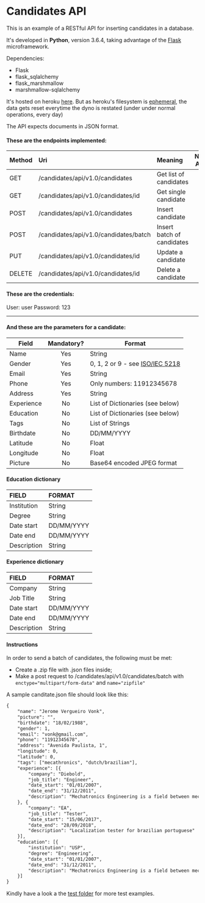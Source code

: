 # Candidates API
This is an example of a RESTful API for inserting candidates in a database.

It's developed in **Python**, version 3.6.4, taking advantage of the [Flask](http://flask.pocoo.org/) microframework.

Dependencies:

- Flask
- flask_sqlalchemy
- flask_marshmallow
- marshmallow-sqlalchemy

It's hosted on heroku [here](https://candidates-api.herokuapp.com/). But as heroku's  filesystem is [ephemeral](https://devcenter.heroku.com/articles/dynos#ephemeral-filesystem), the data gets reset everytime the dyno is restated (under under normal operations, every day)

The API expects documents in JSON format.

#### These are the endpoints implemented:

| Method | Uri                                   | Meaning                    | Needs Auth? |
| ------ | :------------------------------------ | :------------------------- | :------------------------: |
| GET    | /candidates/api/v1.0/candidates       | Get list of candidates     |No|
| GET    | /candidates/api/v1.0/candidates/id    | Get single candidate       |No|
| POST   | /candidates/api/v1.0/candidates       | Insert candidate           |No|
| POST   | /candidates/api/v1.0/candidates/batch | Insert batch of candidates |No|
| PUT    | /candidates/api/v1.0/candidates/id    | Update a candidate         |Yes|
| DELETE | /candidates/api/v1.0/candidates/id    | Delete a candidate         |Yes|

#### These are the credentials:

User: user
Password: 123

------

#### And these are the parameters for a candidate:

| Field      | Mandatory? | Format                                                       |
| ---------- | :--------: | ------------------------------------------------------------ |
| Name       |    Yes     | String                                                       |
| Gender     |    Yes     | 0, 1, 2 or 9 - see [ISO/IEC 5218](https://en.wikipedia.org/wiki/ISO/IEC_5218) |
| Email      |    Yes     | String                                                       |
| Phone      |    Yes     | Only numbers: 11912345678                                    |
| Address    |    Yes     | String                                                       |
| Experience |     No     | List of Dictionaries (see below)                                              |
| Education  |     No     | List of Dictionaries (see below)                                              |
| Tags       |     No     | List of Strings                                              |
| Birthdate  |     No     | DD/MM/YYYY                                                   |
| Latitude   |     No     | Float                                                        |
| Longitude  |     No     | Float                                                        |
| Picture    |     No     | Base64 encoded JPEG format                                   |

#### Education dictionary

| FIELD       | FORMAT     |
| :---------- | :--------- |
| Institution | String     |
| Degree      | String     |
| Date start  | DD/MM/YYYY |
| Date end    | DD/MM/YYYY |
| Description | String     |

#### Experience dictionary

| FIELD       | FORMAT     |
| :---------- | :--------- |
| Company     | String     |
| Job Title   | String     |
| Date start  | DD/MM/YYYY |
| Date end    | DD/MM/YYYY |
| Description | String     |

#### Instructions

In order to send a batch of candidates, the following must be met:

- Create a .zip file with .json files inside;
- Make a post request to /candidates/api/v1.0/candidates/batch with `enctype="multipart/form-data"` and `name="zipfile"`

A sample canditate.json file should look like this:
```xml
{
	"name": "Jerome Vergueiro Vonk",
	"picture": "",
	"birthdate": "18/02/1988",
	"gender": 1,
	"email": "vonk@gmail.com",
	"phone": "11912345678",
	"address": "Avenida Paulista, 1",
	"longitude": 0,
	"latitude": 0,
	"tags": ["mecathronics", "dutch/brazilian"],
	"experience": [{
		"company": "Diebold",
		"job_title": "Engineer",
		"date_start": "01/01/2007",
		"date_end": "31/12/2011",
		"description": "Mechatronics Engineering is a field between mechanics and elethronics"
	}, {
		"company": "EA",
		"job_title": "Tester",
		"date_start": "15/06/2017",
		"date_end": "28/09/2018",
		"description": "Localization tester for brazilian portuguese"
	}],
	"education": [{
		"institution": "USP",
		"degree": "Engineering",
		"date_start": "01/01/2007",
		"date_end": "31/12/2011",
		"description": "Mechatronics Engineering is a field between mechanics and elethronics"
	}]
}
```
Kindly have a look a the [test folder](https://github.com/jeromevonk/candidates-api/tree/master/test) for more test examples.

